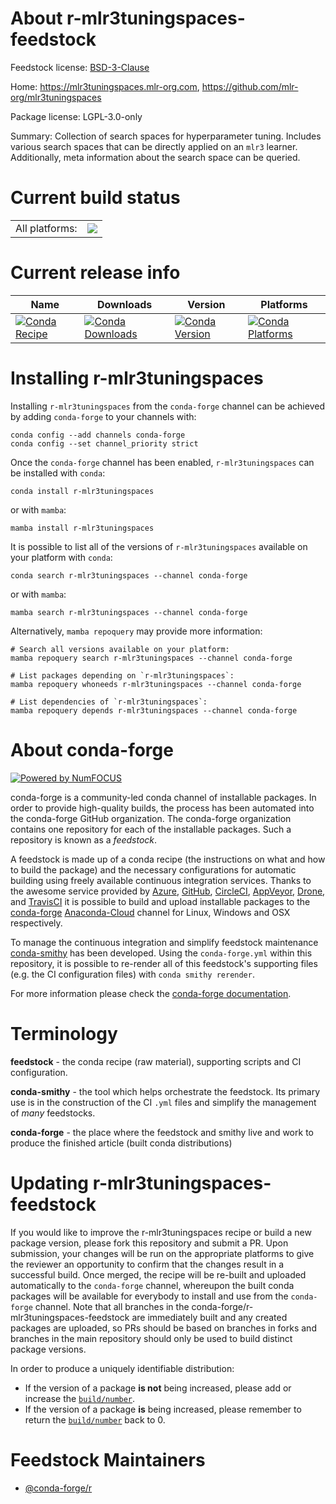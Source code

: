 About r-mlr3tuningspaces-feedstock
==================================

Feedstock license: [BSD-3-Clause](https://github.com/conda-forge/r-mlr3tuningspaces-feedstock/blob/main/LICENSE.txt)

Home: https://mlr3tuningspaces.mlr-org.com, https://github.com/mlr-org/mlr3tuningspaces

Package license: LGPL-3.0-only

Summary: Collection of search spaces for hyperparameter tuning. Includes various search spaces that can be directly applied on an `mlr3` learner. Additionally, meta information about the search space can be queried.

Current build status
====================


<table><tr><td>All platforms:</td>
    <td>
      <a href="https://dev.azure.com/conda-forge/feedstock-builds/_build/latest?definitionId=15516&branchName=main">
        <img src="https://dev.azure.com/conda-forge/feedstock-builds/_apis/build/status/r-mlr3tuningspaces-feedstock?branchName=main">
      </a>
    </td>
  </tr>
</table>

Current release info
====================

| Name | Downloads | Version | Platforms |
| --- | --- | --- | --- |
| [![Conda Recipe](https://img.shields.io/badge/recipe-r--mlr3tuningspaces-green.svg)](https://anaconda.org/conda-forge/r-mlr3tuningspaces) | [![Conda Downloads](https://img.shields.io/conda/dn/conda-forge/r-mlr3tuningspaces.svg)](https://anaconda.org/conda-forge/r-mlr3tuningspaces) | [![Conda Version](https://img.shields.io/conda/vn/conda-forge/r-mlr3tuningspaces.svg)](https://anaconda.org/conda-forge/r-mlr3tuningspaces) | [![Conda Platforms](https://img.shields.io/conda/pn/conda-forge/r-mlr3tuningspaces.svg)](https://anaconda.org/conda-forge/r-mlr3tuningspaces) |

Installing r-mlr3tuningspaces
=============================

Installing `r-mlr3tuningspaces` from the `conda-forge` channel can be achieved by adding `conda-forge` to your channels with:

```
conda config --add channels conda-forge
conda config --set channel_priority strict
```

Once the `conda-forge` channel has been enabled, `r-mlr3tuningspaces` can be installed with `conda`:

```
conda install r-mlr3tuningspaces
```

or with `mamba`:

```
mamba install r-mlr3tuningspaces
```

It is possible to list all of the versions of `r-mlr3tuningspaces` available on your platform with `conda`:

```
conda search r-mlr3tuningspaces --channel conda-forge
```

or with `mamba`:

```
mamba search r-mlr3tuningspaces --channel conda-forge
```

Alternatively, `mamba repoquery` may provide more information:

```
# Search all versions available on your platform:
mamba repoquery search r-mlr3tuningspaces --channel conda-forge

# List packages depending on `r-mlr3tuningspaces`:
mamba repoquery whoneeds r-mlr3tuningspaces --channel conda-forge

# List dependencies of `r-mlr3tuningspaces`:
mamba repoquery depends r-mlr3tuningspaces --channel conda-forge
```


About conda-forge
=================

[![Powered by
NumFOCUS](https://img.shields.io/badge/powered%20by-NumFOCUS-orange.svg?style=flat&colorA=E1523D&colorB=007D8A)](https://numfocus.org)

conda-forge is a community-led conda channel of installable packages.
In order to provide high-quality builds, the process has been automated into the
conda-forge GitHub organization. The conda-forge organization contains one repository
for each of the installable packages. Such a repository is known as a *feedstock*.

A feedstock is made up of a conda recipe (the instructions on what and how to build
the package) and the necessary configurations for automatic building using freely
available continuous integration services. Thanks to the awesome service provided by
[Azure](https://azure.microsoft.com/en-us/services/devops/), [GitHub](https://github.com/),
[CircleCI](https://circleci.com/), [AppVeyor](https://www.appveyor.com/),
[Drone](https://cloud.drone.io/welcome), and [TravisCI](https://travis-ci.com/)
it is possible to build and upload installable packages to the
[conda-forge](https://anaconda.org/conda-forge) [Anaconda-Cloud](https://anaconda.org/)
channel for Linux, Windows and OSX respectively.

To manage the continuous integration and simplify feedstock maintenance
[conda-smithy](https://github.com/conda-forge/conda-smithy) has been developed.
Using the ``conda-forge.yml`` within this repository, it is possible to re-render all of
this feedstock's supporting files (e.g. the CI configuration files) with ``conda smithy rerender``.

For more information please check the [conda-forge documentation](https://conda-forge.org/docs/).

Terminology
===========

**feedstock** - the conda recipe (raw material), supporting scripts and CI configuration.

**conda-smithy** - the tool which helps orchestrate the feedstock.
                   Its primary use is in the construction of the CI ``.yml`` files
                   and simplify the management of *many* feedstocks.

**conda-forge** - the place where the feedstock and smithy live and work to
                  produce the finished article (built conda distributions)


Updating r-mlr3tuningspaces-feedstock
=====================================

If you would like to improve the r-mlr3tuningspaces recipe or build a new
package version, please fork this repository and submit a PR. Upon submission,
your changes will be run on the appropriate platforms to give the reviewer an
opportunity to confirm that the changes result in a successful build. Once
merged, the recipe will be re-built and uploaded automatically to the
`conda-forge` channel, whereupon the built conda packages will be available for
everybody to install and use from the `conda-forge` channel.
Note that all branches in the conda-forge/r-mlr3tuningspaces-feedstock are
immediately built and any created packages are uploaded, so PRs should be based
on branches in forks and branches in the main repository should only be used to
build distinct package versions.

In order to produce a uniquely identifiable distribution:
 * If the version of a package **is not** being increased, please add or increase
   the [``build/number``](https://docs.conda.io/projects/conda-build/en/latest/resources/define-metadata.html#build-number-and-string).
 * If the version of a package **is** being increased, please remember to return
   the [``build/number``](https://docs.conda.io/projects/conda-build/en/latest/resources/define-metadata.html#build-number-and-string)
   back to 0.

Feedstock Maintainers
=====================

* [@conda-forge/r](https://github.com/conda-forge/r/)

